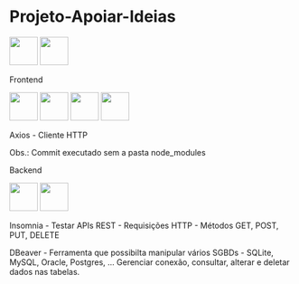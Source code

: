 # Projeto-Apoiar-Ideias

   <img src=" https://cdn.jsdelivr.net/gh/devicons/devicon/icons/ubuntu/ubuntu-plain-wordmark.svg " width="50px"/>

   <img src=" https://cdn.jsdelivr.net/gh/devicons/devicon/icons/vscode/vscode-original-wordmark.svg " width="50px"/>


Frontend

   <img src=" https://cdn.jsdelivr.net/gh/devicons/devicon/icons/nodejs/nodejs-original-wordmark.svg " width="50px"/>
                      
   <img src=" https://cdn.jsdelivr.net/gh/devicons/devicon/icons/typescript/typescript-original.svg " width="50px"/>
                      
   <img src=" https://cdn.jsdelivr.net/gh/devicons/devicon/icons/react/react-original-wordmark.svg " width="50px"/>
                    
   <img src=" https://cdn.jsdelivr.net/gh/devicons/devicon/icons/nextjs/nextjs-original-wordmark.svg " width="50px"/>
               
Axios - Cliente HTTP

Obs.:  Commit executado sem a pasta node_modules 


Backend

   <img src=" https://cdn.jsdelivr.net/gh/devicons/devicon/icons/python/python-original-wordmark.svg " width="50px"/>
          
   <img src=" https://cdn.jsdelivr.net/gh/devicons/devicon/icons/django/django-plain.svg " width="50px"/>

Insomnia - Testar APIs REST - Requisições HTTP - Métodos GET, POST, PUT, DELETE

DBeaver - Ferramenta que possibilta manipular vários SGBDs - SQLite, MySQL, Oracle, Postgres, ... Gerenciar conexão, consultar, alterar e deletar dados nas tabelas.
